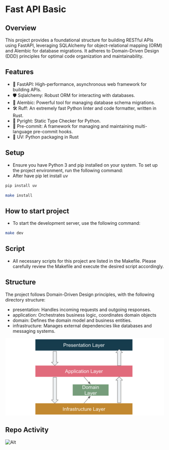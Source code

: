 # Fast API Basic

## Overview

This project provides a foundational structure for building RESTful APIs using FastAPI, leveraging SQLAlchemy for object-relational mapping (ORM) and Alembic for database migrations. It adheres to Domain-Driven Design (DDD) principles for optimal code organization and maintainability.

## Features

- 🚀 FastAPI: High-performance, asynchronous web framework for building APIs.
- 🛡️ Sqlalchemy: Robust ORM for interacting with databases.
- 📘 Alembic: Powerful tool for managing database schema migrations.
- 🛠️ Ruff: An extremely fast Python linter and code formatter, written in Rust.
- 🔦 Pyright: Static Type Checker for Python.
- 💈 Pre-commit: A framework for managing and maintaining multi-language pre-commit hooks.
- 🚢 UV: Python packaging in Rust

## Setup

- Ensure you have Python 3 and pip installed on your system. To set up the project environment, run the following command:
- After have pip let install uv

```bash
pip install uv
```

```bash
make install
```

## How to start project

- To start the development server, use the following command:

```bash
make dev
```

## Script

- All necessary scripts for this project are listed in the Makefile. Please carefully review the Makefile and execute the desired script accordingly.

## Structure

The project follows Domain-Driven Design principles, with the following directory structure:

- presentation: Handles incoming requests and outgoing responses.
- application: Orchestrates business logic, coordinates domain objects
- domain: Defines the domain model and business entities.
- infrastructure: Manages external dependencies like databases and messaging systems.

![ddd](docs/images/ddd.png)

## Repo Activity

![Alt](https://repobeats.axiom.co/api/embed/18ac713f59258f2f67ae943fb5c132945e310536.svg "Repobeats analytics image")
